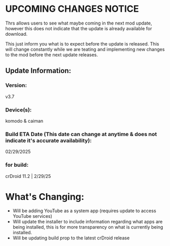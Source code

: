 # UPCOMING CHANGES NOTICE
Thrs allows users to see what maybe coming in the next mod update, however this does not indicate that the update is already available for download.

This just inform you what is to expect before the update is released. This will change constantly while we are teating and implementing new changes to the mod before the next update releases.


## Update Information:

### Version:
v3.7

### Device(s):
komodo & caiman

### Build ETA Date (This date can change at anytime & does not indicate it's accurate availability):
02/29/2025

### for build:
crDroid 11.2 | 2/29/25

# What's Changing:
- Will be adding YouTube as a system app (requires update to access YouTube services)
- Will update the installer to include information regarding what apps are being installed, this is for more transparency on what is currently being installed.
- Will be updating build prop to the latest crDroid release

